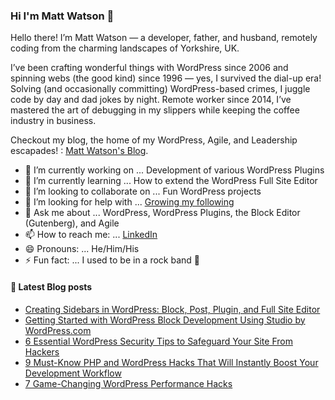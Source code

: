 ### Hi I'm Matt Watson 👋

Hello there! I’m Matt Watson — a developer, father, and husband, remotely coding from the charming landscapes of Yorkshire, UK. 

I’ve been crafting wonderful things with WordPress since 2006 and spinning webs (the good kind) since 1996 — yes, I survived the dial-up era! Solving (and occasionally committing) WordPress-based crimes, I juggle code by day and dad jokes by night. Remote worker since 2014, I’ve mastered the art of debugging in my slippers while keeping the coffee industry in business.

Checkout my blog, the home of my WordPress, Agile, and Leadership escapades! : [Matt Watson's Blog](https://mattwatson.blog).

- 🔭 I’m currently working on ... Development of various WordPress Plugins
- 🌱 I’m currently learning ... How to extend the WordPress Full Site Editor
- 👯 I’m looking to collaborate on ... Fun WordPress projects
- 🤔 I’m looking for help with ... [Growing my following](https://mattwatson.blog)
- 💬 Ask me about ... WordPress, WordPress Plugins, the Block Editor (Gutenberg), and Agile
- 📫 How to reach me: ... [LinkedIn](https://www.linkedin.com/in/matt-watson/) 
- 😄 Pronouns: ... He/Him/His
- ⚡ Fun fact: ... I used to be in a rock band 🎸

#### 📌 Latest Blog posts
<!-- BLOG-POST-LIST:START -->
- [Creating Sidebars in WordPress: Block, Post, Plugin, and Full Site Editor](https://mattwatson.blog/creating-sidebars-in-wordpress-block-post-plugin-and-full-site-editor)
- [Getting Started with WordPress Block Development Using Studio by WordPress.com](https://mattwatson.blog/getting-started-with-wordpress-block-development-using-studio-by-wordpresscom)
- [6 Essential WordPress Security Tips to Safeguard Your Site From Hackers](https://mattwatson.blog/6-essential-wordpress-security-tips-to-safeguard-your-site-from-hackers)
- [9 Must-Know PHP and WordPress Hacks That Will Instantly Boost Your Development Workflow](https://mattwatson.blog/9-must-know-php-and-wordpress-hacks-that-will-instantly-boost-your-development-workflow)
- [7 Game-Changing WordPress Performance Hacks](https://mattwatson.blog/7-game-changing-wordpress-performance-hacks)
<!-- BLOG-POST-LIST:END -->
